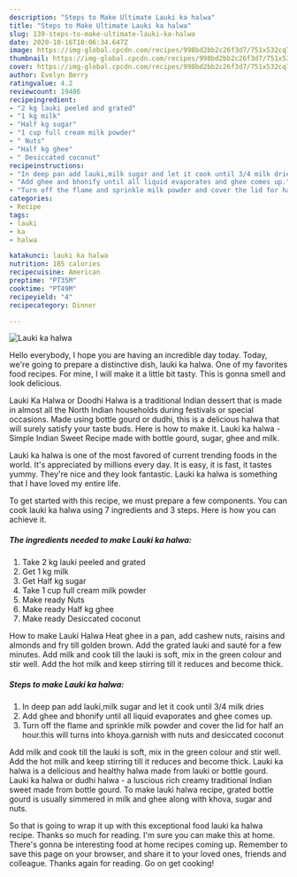 ```yaml
---
description: "Steps to Make Ultimate Lauki ka halwa"
title: "Steps to Make Ultimate Lauki ka halwa"
slug: 139-steps-to-make-ultimate-lauki-ka-halwa
date: 2020-10-16T10:06:34.647Z
image: https://img-global.cpcdn.com/recipes/998bd2bb2c26f3d7/751x532cq70/lauki-ka-halwa-recipe-main-photo.jpg
thumbnail: https://img-global.cpcdn.com/recipes/998bd2bb2c26f3d7/751x532cq70/lauki-ka-halwa-recipe-main-photo.jpg
cover: https://img-global.cpcdn.com/recipes/998bd2bb2c26f3d7/751x532cq70/lauki-ka-halwa-recipe-main-photo.jpg
author: Evelyn Berry
ratingvalue: 4.2
reviewcount: 19486
recipeingredient:
- "2 kg lauki peeled and grated"
- "1 kg milk"
- "Half kg sugar"
- "1 cup full cream milk powder"
- " Nuts"
- "Half kg ghee"
- " Desiccated coconut"
recipeinstructions:
- "In deep pan add lauki,milk sugar and let it cook until 3/4 milk dries"
- "Add ghee and bhonify until all liquid evaporates and ghee comes up."
- "Turn off the flame and sprinkle milk powder and cover the lid for half an hour.this will turns into khoya.garnish with nuts and desiccated coconut"
categories:
- Recipe
tags:
- lauki
- ka
- halwa

katakunci: lauki ka halwa 
nutrition: 185 calories
recipecuisine: American
preptime: "PT35M"
cooktime: "PT49M"
recipeyield: "4"
recipecategory: Dinner

---
```



![Lauki ka halwa](https://img-global.cpcdn.com/recipes/998bd2bb2c26f3d7/751x532cq70/lauki-ka-halwa-recipe-main-photo.jpg)

Hello everybody, I hope you are having an incredible day today. Today, we're going to prepare a distinctive dish, lauki ka halwa. One of my favorites food recipes. For mine, I will make it a little bit tasty. This is gonna smell and look delicious.

Lauki Ka Halwa or Doodhi Halwa is a traditional Indian dessert that is made in almost all the North Indian households during festivals or special occasions. Made using bottle gourd or dudhi, this is a delicious halwa that will surely satisfy your taste buds. Here is how to make it. Lauki ka halwa - Simple Indian Sweet Recipe made with bottle gourd, sugar, ghee and milk.

Lauki ka halwa is one of the most favored of current trending foods in the world. It's appreciated by millions every day. It is easy, it is fast, it tastes yummy. They're nice and they look fantastic. Lauki ka halwa is something that I have loved my entire life.


To get started with this recipe, we must prepare a few components. You can cook lauki ka halwa using 7 ingredients and 3 steps. Here is how you can achieve it.

<!--inarticleads1-->

##### The ingredients needed to make Lauki ka halwa:

1. Take 2 kg lauki peeled and grated
1. Get 1 kg milk
1. Get Half kg sugar
1. Take 1 cup full cream milk powder
1. Make ready  Nuts
1. Make ready Half kg ghee
1. Make ready  Desiccated coconut


How to make Lauki Halwa Heat ghee in a pan, add cashew nuts, raisins and almonds and fry till golden brown. Add the grated lauki and sauté for a few minutes. Add milk and cook till the lauki is soft, mix in the green colour and stir well. Add the hot milk and keep stirring till it reduces and become thick. 

<!--inarticleads2-->

##### Steps to make Lauki ka halwa:

1. In deep pan add lauki,milk sugar and let it cook until 3/4 milk dries
1. Add ghee and bhonify until all liquid evaporates and ghee comes up.
1. Turn off the flame and sprinkle milk powder and cover the lid for half an hour.this will turns into khoya.garnish with nuts and desiccated coconut


Add milk and cook till the lauki is soft, mix in the green colour and stir well. Add the hot milk and keep stirring till it reduces and become thick. Lauki ka halwa is a delicious and healthy halwa made from lauki or bottle gourd. Lauki ka halwa or dudhi halwa - a luscious rich creamy traditional Indian sweet made from bottle gourd. To make lauki halwa recipe, grated bottle gourd is usually simmered in milk and ghee along with khova, sugar and nuts. 

So that is going to wrap it up with this exceptional food lauki ka halwa recipe. Thanks so much for reading. I'm sure you can make this at home. There's gonna be interesting food at home recipes coming up. Remember to save this page on your browser, and share it to your loved ones, friends and colleague. Thanks again for reading. Go on get cooking!
